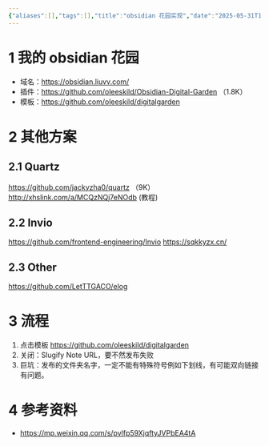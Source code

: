 ```yaml
---
{"aliases":[],"tags":[],"title":"obsidian 花园实现","date":"2025-05-31T18:09:37+08:00","date_modify":"2025-06-28T23:36:09+08:00","dg-publish":true,"permalink":"/Publish/01_技术学习/obsidian花园实现/","dgPassFrontmatter":true,"created":"2025-05-31T18:09:37+08:00","updated":"2025-06-28T23:36:09+08:00"}
---
```



# 1 我的 obsidian 花园

- 域名：<https://obsidian.liuvv.com/>
- 插件：<https://github.com/oleeskild/Obsidian-Digital-Garden> （1.8K）
- 模板：<https://github.com/oleeskild/digitalgarden>

# 2 其他方案

## 2.1 Quartz

<https://github.com/jackyzha0/quartz> （9K）
<http://xhslink.com/a/MCQzNQj7eNOdb> (教程)

## 2.2 Invio

<https://github.com/frontend-engineering/Invio>
<https://sqkkyzx.cn/>

## 2.3 Other

<https://github.com/LetTTGACO/elog>

# 3 流程

1. 点击模板 <https://github.com/oleeskild/digitalgarden>
2. 关闭：Slugify Note URL，要不然发布失败
3. 巨坑：发布的文件夹名字，一定不能有特殊符号例如下划线，有可能双向链接有问题。

# 4 参考资料

- <https://mp.weixin.qq.com/s/pvlfp59XjqftyJVPbEA4tA>
